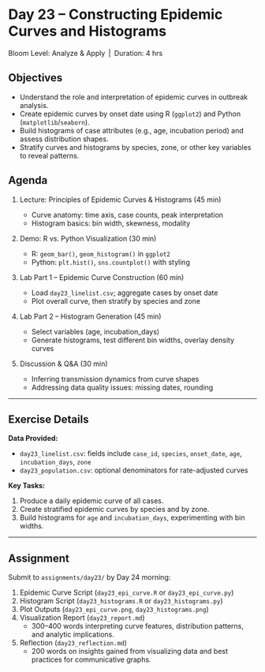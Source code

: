 # **Day 23 – Constructing Epidemic Curves and Histograms**
  
Bloom Level: Analyze & Apply | Duration: 4 hrs  

## Objectives  

- Understand the role and interpretation of epidemic curves in outbreak analysis.  
- Create epidemic curves by onset date using R (`ggplot2`) and Python (`matplotlib`/`seaborn`).  
- Build histograms of case attributes (e.g., age, incubation period) and assess distribution shapes.  
- Stratify curves and histograms by species, zone, or other key variables to reveal patterns.  

## Agenda  

1. Lecture: Principles of Epidemic Curves & Histograms (45 min)  
   - Curve anatomy: time axis, case counts, peak interpretation  
   - Histogram basics: bin width, skewness, modality  

2. Demo: R vs. Python Visualization (30 min)  
   - R: `geom_bar()`, `geom_histogram()` in `ggplot2`  
   - Python: `plt.hist()`, `sns.countplot()` with styling  

3. Lab Part 1 – Epidemic Curve Construction (60 min)  
   - Load `day23_linelist.csv`; aggregate cases by onset date  
   - Plot overall curve, then stratify by species and zone  

4. Lab Part 2 – Histogram Generation (45 min)  
   - Select variables (age, incubation_days)  
   - Generate histograms, test different bin widths, overlay density curves  

5. Discussion & Q&A (30 min)  
   - Inferring transmission dynamics from curve shapes  
   - Addressing data quality issues: missing dates, rounding  

---

## Exercise Details  

**Data Provided:**  
- `day23_linelist.csv`: fields include `case_id`, `species`, `onset_date`, `age`, `incubation_days`, `zone`  
- `day23_population.csv`: optional denominators for rate-adjusted curves  

**Key Tasks:**  
1. Produce a daily epidemic curve of all cases.  
2. Create stratified epidemic curves by species and by zone.  
3. Build histograms for `age` and `incubation_days`, experimenting with bin widths.  

---

## Assignment  

Submit to `assignments/day23/` by Day 24 morning:  

1. Epidemic Curve Script (`day23_epi_curve.R` or `day23_epi_curve.py`)  
2. Histogram Script (`day23_histograms.R` or `day23_histograms.py`)  
3. Plot Outputs (`day23_epi_curve.png`, `day23_histograms.png`)  
4. Visualization Report (`day23_report.md`)  
   - 300–400 words interpreting curve features, distribution patterns, and analytic implications.  
5. Reflection (`day23_reflection.md`)  
   - 200 words on insights gained from visualizing data and best practices for communicative graphs.